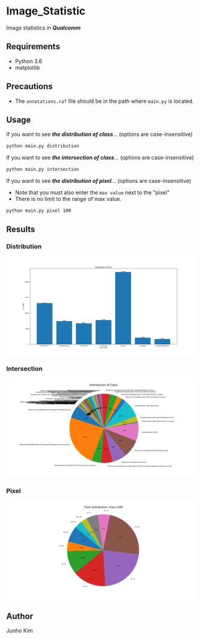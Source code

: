 # Image_Statistic
Image statistics in ***Qualcomm***


## Requirements
* Python 3.6
* matplotlib


## Precautions
* The `annotations.raf` file should be in the path where `main.py` is located.


## Usage
If you want to see ***the distribution of class***... (options are case-insensitive)
```bash
python main.py distribution
```

If you want to see ***the intersection of class***... (options are case-insensitive)
```bash
python main.py intersection
```

If you want to see ***the distribution of pixel***... (options are case-insensitive)
* Note that you must also enter the `max value` next to the "pixel"
* There is no limit to the range of`max value.
```bash
python main.py pixel 100
```


## Results
### Distribution
![Distribution](./assests/distribution.png)

### Intersection
![Intersection](./assests/intersection.png)

### Pixel
![Pixel](./assests/pixel.png)


## Author
Junho Kim
